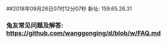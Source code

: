 ##2018年09月28日07时12分07秒 新址: 159.65.26.31
### 兔友常见问题及解答: https://github.com/wanggonging/d/blob/w/FAQ.md

